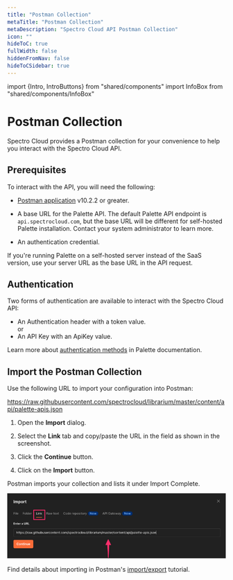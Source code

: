```yaml
---
title: "Postman Collection"
metaTitle: "Postman Collection"
metaDescription: "Spectro Cloud API Postman Collection"
icon: ""
hideToC: true
fullWidth: false
hiddenFromNav: false
hideToCSidebar: true
---
```

import {Intro, IntroButtons} from "shared/components"
import InfoBox from "shared/components/InfoBox"

<Intro>

# Postman Collection

</Intro>

Spectro Cloud provides a Postman collection for your convenience to help you interact with the Spectro Cloud API.

## Prerequisites

To interact with the API, you will need the following:

* [Postman application](https://www.postman.com/downloads/) v10.2.2 or greater.


* A base URL for the Palette API. The default Palette API endpoint is `api.spectrocloud.com`, but the base URL will be different for self-hosted Palette installation. Contact your system administrator to learn more.


* An authentication credential. 

<InfoBox>
If you're running Palette on a self-hosted server instead of the SaaS version, use your server URL as the base URL in the API request.
</InfoBox>

## Authentication

Two forms of authentication are available to interact with the Spectro Cloud API:

* An Authentication header with a token value.  
or
* An API Key with an ApiKey value.

Learn more about [authentication methods](https://docs.spectrocloud.com/user-management/user-authentication) in Palette documentation.

## Import the Postman Collection

Use the following URL to import your configuration into Postman:

https://raw.githubusercontent.com/spectrocloud/librarium/master/content/api/palette-apis.json
<br />

1. Open the **Import** dialog. 

2. Select the **Link** tab and copy/paste the URL in the field as shown in the screenshot. 

3. Click the **Continue** button.

4. Click on the **Import** button. 

  
Postman imports your collection and lists it under Import Complete.
<br />

![Copy/paste the URL in the **Import** dialog as a link.](URL-as-a-link.png)   


Find details about importing in Postman's [import/export](https://learning.postman.com/docs/getting-started/importing-and-exporting-data/) tutorial.

